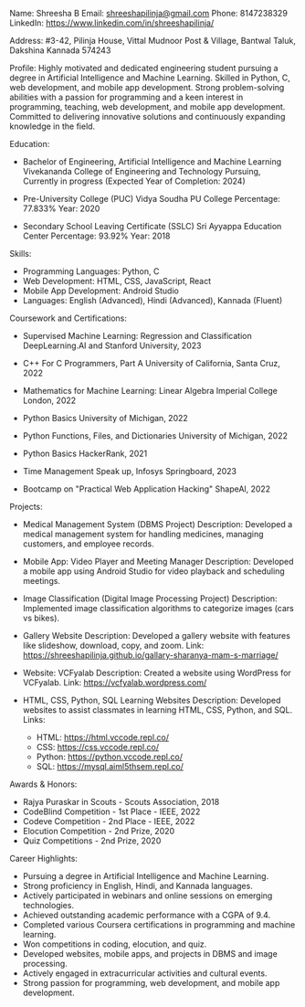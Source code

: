 Name: Shreesha B
Email: shreeshapilinja@gmail.com
Phone: 8147238329
LinkedIn: https://www.linkedin.com/in/shreeshapilinja/

Address: #3-42, Pilinja House, Vittal Mudnoor Post & Village, Bantwal Taluk, Dakshina Kannada 574243

Profile:
Highly motivated and dedicated engineering student pursuing a degree in Artificial Intelligence and Machine Learning. Skilled in Python, C, web development, and mobile app development. Strong problem-solving abilities with a passion for programming and a keen interest in programming, teaching, web development, and mobile app development. Committed to delivering innovative solutions and continuously expanding knowledge in the field.

Education:
- Bachelor of Engineering, Artificial Intelligence and Machine Learning
  Vivekananda College of Engineering and Technology
  Pursuing, Currently in progress (Expected Year of Completion: 2024)

- Pre-University College (PUC)
  Vidya Soudha PU College
  Percentage: 77.833%
  Year: 2020

- Secondary School Leaving Certificate (SSLC)
  Sri Ayyappa Education Center
  Percentage: 93.92%
  Year: 2018

Skills:
- Programming Languages: Python, C
- Web Development: HTML, CSS, JavaScript, React
- Mobile App Development: Android Studio
- Languages: English (Advanced), Hindi (Advanced), Kannada (Fluent)

Coursework and Certifications:
- Supervised Machine Learning: Regression and Classification
  DeepLearning.AI and Stanford University, 2023

- C++ For C Programmers, Part A
  University of California, Santa Cruz, 2022

- Mathematics for Machine Learning: Linear Algebra
  Imperial College London, 2022

- Python Basics
  University of Michigan, 2022

- Python Functions, Files, and Dictionaries
  University of Michigan, 2022

- Python Basics
  HackerRank, 2021

- Time Management
  Speak up, Infosys Springboard, 2023

- Bootcamp on "Practical Web Application Hacking"
  ShapeAl, 2022

Projects:
- Medical Management System (DBMS Project)
  Description: Developed a medical management system for handling medicines, managing customers, and employee records.

- Mobile App: Video Player and Meeting Manager
  Description: Developed a mobile app using Android Studio for video playback and scheduling meetings.

- Image Classification (Digital Image Processing Project)
  Description: Implemented image classification algorithms to categorize images (cars vs bikes).

- Gallery Website
  Description: Developed a gallery website with features like slideshow, download, copy, and zoom.
  Link: https://shreeshapilinja.github.io/gallary-sharanya-mam-s-marriage/

- Website: VCFyalab
  Description: Created a website using WordPress for VCFyalab.
  Link: https://vcfyalab.wordpress.com/

- HTML, CSS, Python, SQL Learning Websites
  Description: Developed websites to assist classmates in learning HTML, CSS, Python, and SQL.
  Links:
    - HTML: https://html.vccode.repl.co/
    - CSS: https://css.vccode.repl.co/
    - Python: https://python.vccode.repl.co/
    - SQL: https://mysql.aiml5thsem.repl.co/

Awards & Honors:
- Rajya Puraskar in Scouts - Scouts Association, 2018
- CodeBlind Competition - 1st Place - IEEE, 2022
- Codeve Competition - 2nd Place - IEEE, 2022
- Elocution Competition - 2nd Prize, 2020
- Quiz Competitions - 2nd Prize, 2020

Career Highlights:
- Pursuing a degree in Artificial Intelligence and Machine Learning.
- Strong proficiency in English, Hindi, and Kannada languages.
- Actively participated in webinars and online sessions on emerging technologies.
- Achieved outstanding academic performance with a CGPA of 9.4.
- Completed various Coursera certifications in programming and machine learning.
- Won competitions in coding, elocution, and quiz.
- Developed websites, mobile apps, and projects in DBMS and image processing.
- Actively engaged in extracurricular activities and cultural events.
- Strong passion for programming, web development, and mobile app development.
